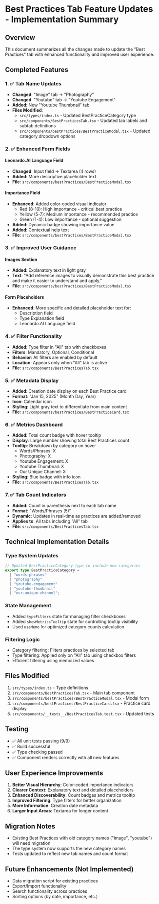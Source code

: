 # Best Practices Tab Feature Updates - Implementation Summary

## Overview

This document summarizes all the changes made to update the "Best Practices" tab with enhanced functionality and improved user experience.

## Completed Features

### 1. ✅ Tab Name Updates

- **Changed**: "Image" tab → "Photography"
- **Changed**: "Youtube" tab → "Youtube Engagement"
- **Added**: New "Youtube Thumbnail" tab
- **Files Modified**:
  - `src/types/index.ts` - Updated BestPracticeCategory type
  - `src/components/BestPracticesTab.tsx` - Updated tab labels and subtab definitions
  - `src/components/bestPractices/BestPracticeModal.tsx` - Updated category dropdown options

### 2. ✅ Enhanced Form Fields

#### Leonardo.AI Language Field

- **Changed**: Input field → Textarea (4 rows)
- **Added**: More descriptive placeholder text
- **File**: `src/components/bestPractices/BestPracticeModal.tsx`

#### Importance Field

- **Enhanced**: Added color-coded visual indicator
  - Red (8-10): High importance - critical best practice
  - Yellow (5-7): Medium importance - recommended practice
  - Green (1-4): Low importance - optional suggestion
- **Added**: Dynamic badge showing importance value
- **Added**: Contextual help text
- **File**: `src/components/bestPractices/BestPracticeModal.tsx`

### 3. ✅ Improved User Guidance

#### Images Section

- **Added**: Explanatory text in light gray
- **Text**: "Add reference images to visually demonstrate this best practice and make it easier to understand and apply."
- **File**: `src/components/bestPractices/BestPracticeModal.tsx`

#### Form Placeholders

- **Enhanced**: More specific and detailed placeholder text for:
  - Description field
  - Type Explanation field
  - Leonardo.AI Language field

### 4. ✅ Filter Functionality

- **Added**: Type filter in "All" tab with checkboxes
- **Filters**: Mandatory, Optional, Conditional
- **Behavior**: All filters are enabled by default
- **Location**: Appears only when "All" tab is active
- **File**: `src/components/BestPracticesTab.tsx`

### 5. ✅ Metadata Display

- **Added**: Creation date display on each Best Practice card
- **Format**: "Jan 15, 2025" (Month Day, Year)
- **Icon**: Calendar icon
- **Styling**: Light gray text to differentiate from main content
- **File**: `src/components/bestPractices/BestPracticeCard.tsx`

### 6. ✅ Metrics Dashboard

- **Added**: Total count badge with hover tooltip
- **Display**: Large number showing total Best Practices count
- **Tooltip**: Breakdown by category on hover
  - Words/Phrases: X
  - Photography: X
  - Youtube Engagement: X
  - Youtube Thumbnail: X
  - Our Unique Channel: X
- **Styling**: Blue badge with info icon
- **File**: `src/components/BestPracticesTab.tsx`

### 7. ✅ Tab Count Indicators

- **Added**: Count in parenthesis next to each tab name
- **Format**: "Words/Phrases (5)"
- **Dynamic**: Updates in real-time as practices are added/removed
- **Applies to**: All tabs including "All" tab
- **File**: `src/components/BestPracticesTab.tsx`

## Technical Implementation Details

### Type System Updates

```typescript
// Updated BestPracticeCategory type to include new categories
export type BestPracticeCategory =
  | "words-phrases"
  | "photography"
  | "youtube-engagement"
  | "youtube-thumbnail"
  | "our-unique-channel";
```

### State Management

- Added `typeFilters` state for managing filter checkboxes
- Added `showMetricsTooltip` state for controlling tooltip visibility
- Used `useMemo` for optimized category counts calculation

### Filtering Logic

- Category filtering: Filters practices by selected tab
- Type filtering: Applied only on "All" tab using checkbox filters
- Efficient filtering using memoized values

## Files Modified

1. `src/types/index.ts` - Type definitions
2. `src/components/BestPracticesTab.tsx` - Main tab component
3. `src/components/bestPractices/BestPracticeModal.tsx` - Modal form
4. `src/components/bestPractices/BestPracticeCard.tsx` - Practice card display
5. `src/components/__tests__/BestPracticesTab.test.tsx` - Updated tests

## Testing

- ✅ All unit tests passing (9/9)
- ✅ Build successful
- ✅ Type checking passed
- ✅ Component renders correctly with all new features

## User Experience Improvements

1. **Better Visual Hierarchy**: Color-coded importance indicators
2. **Clearer Context**: Explanatory text and detailed placeholders
3. **Enhanced Discoverability**: Count badges and metrics tooltip
4. **Improved Filtering**: Type filters for better organization
5. **More Information**: Creation date metadata
6. **Larger Input Areas**: Textarea for longer content

## Migration Notes

- Existing Best Practices with old category names ("image", "youtube") will need migration
- The type system now supports the new category names
- Tests updated to reflect new tab names and count format

## Future Enhancements (Not Implemented)

- Data migration script for existing practices
- Export/Import functionality
- Search functionality across practices
- Sorting options (by date, importance, etc.)
